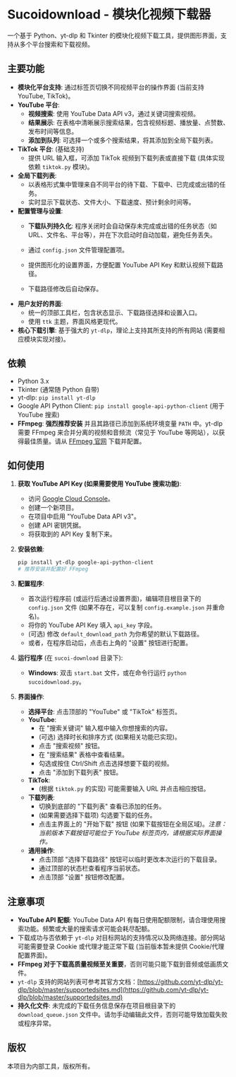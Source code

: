 # Sucoidownload - 模块化视频下载器

一个基于 Python、yt-dlp 和 Tkinter 的模块化视频下载工具，提供图形界面，支持从多个平台搜索和下载视频。

## 主要功能

*   **模块化平台支持**: 通过标签页切换不同视频平台的操作界面 (当前支持 YouTube, TikTok)。
*   **YouTube 平台**:
    *   **视频搜索**: 使用 YouTube Data API v3，通过关键词搜索视频。
    *   **结果展示**: 在表格中清晰展示搜索结果，包含视频标题、播放量、点赞数、发布时间等信息。
    *   **添加到队列**: 可选择一个或多个搜索结果，将其添加到全局下载列表。
*   **TikTok 平台**: (基础支持)
    *   提供 URL 输入框，可添加 TikTok 视频到下载列表或直接下载 (具体实现依赖 `tiktok.py` 模块)。
*   **全局下载列表**:
    *   以表格形式集中管理来自不同平台的待下载、下载中、已完成或出错的任务。
    *   实时显示下载状态、文件大小、下载速度、预计剩余时间等。
*   **配置管理与设置**:
    *   **下载队列持久化**: 程序关闭时会自动保存未完成或出错的任务状态（如 URL、文件名、平台等），并在下次启动时自动加载，避免任务丢失。

    *   通过 `config.json` 文件管理配置项。
    *   提供图形化的设置界面，方便配置 YouTube API Key 和默认视频下载路径。
    *   下载路径修改后自动保存。
*   **用户友好的界面**:
    *   统一的顶部工具栏，包含状态显示、下载路径选择和设置入口。
    *   使用 `ttk` 主题，界面风格更现代。
*   **核心下载引擎**: 基于强大的 `yt-dlp`，理论上支持其所支持的所有网站 (需要相应模块实现对接)。

## 依赖

*   Python 3.x
*   Tkinter (通常随 Python 自带)
*   yt-dlp: `pip install yt-dlp`
*   Google API Python Client: `pip install google-api-python-client` (用于 YouTube 搜索)
*   **FFmpeg**: **强烈推荐安装** 并且其路径已添加到系统环境变量 `PATH` 中。yt-dlp 需要 FFmpeg 来合并分离的视频和音频流（常见于 YouTube 等网站），以获得最佳质量。请从 [FFmpeg 官网](https://ffmpeg.org/download.html) 下载并配置。

## 如何使用

1.  **获取 YouTube API Key (如果需要使用 YouTube 搜索功能)**:
    *   访问 [Google Cloud Console](https://console.cloud.google.com/)。
    *   创建一个新项目。
    *   在项目中启用 "YouTube Data API v3"。
    *   创建 API 密钥凭据。
    *   将获取到的 API Key 复制下来。

2.  **安装依赖**:
    ```bash
    pip install yt-dlp google-api-python-client
    # 推荐安装并配置好 FFmpeg
    ```

3.  **配置程序**:
    *   首次运行程序前 (或运行后通过设置界面)，编辑项目根目录下的 `config.json` 文件 (如果不存在，可以复制 `config.example.json` 并重命名)。
    *   将你的 YouTube API Key 填入 `api_key` 字段。
    *   (可选) 修改 `default_download_path` 为你希望的默认下载路径。
    *   或者，在程序启动后，点击右上角的 "设置" 按钮进行配置。

4.  **运行程序** (在 `sucoi-download` 目录下):
    *   **Windows**: 双击 `start.bat` 文件，或在命令行运行 `python sucoidownload.py`。

5.  **界面操作**:
    *   **选择平台**: 点击顶部的 "YouTube" 或 "TikTok" 标签页。
    *   **YouTube**:
        *   在 "搜索关键词" 输入框中输入你想搜索的内容。
        *   (可选) 选择时长和排序方式 (如果相关功能已实现)。
        *   点击 "搜索视频" 按钮。
        *   在 "搜索结果" 表格中查看结果。
        *   勾选或按住 Ctrl/Shift 点击选择想要下载的视频。
        *   点击 "添加到下载列表" 按钮。
    *   **TikTok**:
        *   (根据 `tiktok.py` 的实现) 可能需要输入 URL 并点击相应按钮。
    *   **下载列表**:
        *   切换到底部的 "下载列表" 查看已添加的任务。
        *   (如果需要选择下载项) 勾选要下载的任务。
        *   点击主界面上的 "开始下载" 按钮 (如果下载按钮在全局区域)。*注意：当前版本下载按钮可能位于 YouTube 标签页内，请根据实际界面操作。*
    *   **通用操作**:
        *   点击顶部 "选择下载路径" 按钮可以临时更改本次运行的下载目录。
        *   通过顶部的状态栏查看程序当前状态。
        *   点击顶部 "设置" 按钮修改配置。

## 注意事项

*   **YouTube API 配额**: YouTube Data API 有每日使用配额限制，请合理使用搜索功能。频繁或大量的搜索请求可能会耗尽配额。
*   下载成功与否依赖于 `yt-dlp` 对目标网站的支持情况以及网络连接。部分网站可能需要登录 Cookie 或代理才能正常下载 (当前版本暂未提供 Cookie/代理配置界面)。
*   **FFmpeg 对于下载高质量视频至关重要**，否则可能只能下载到音频或低画质文件。
*   `yt-dlp` 支持的网站列表可参考其官方文档：[https://github.com/yt-dlp/yt-dlp/blob/master/supportedsites.md](https://github.com/yt-dlp/yt-dlp/blob/master/supportedsites.md)
*   **持久化文件**: 未完成的下载任务信息保存在项目根目录下的 `download_queue.json` 文件中。请勿手动编辑此文件，否则可能导致加载失败或程序异常。


## 版权

本项目为内部工具，版权所有。